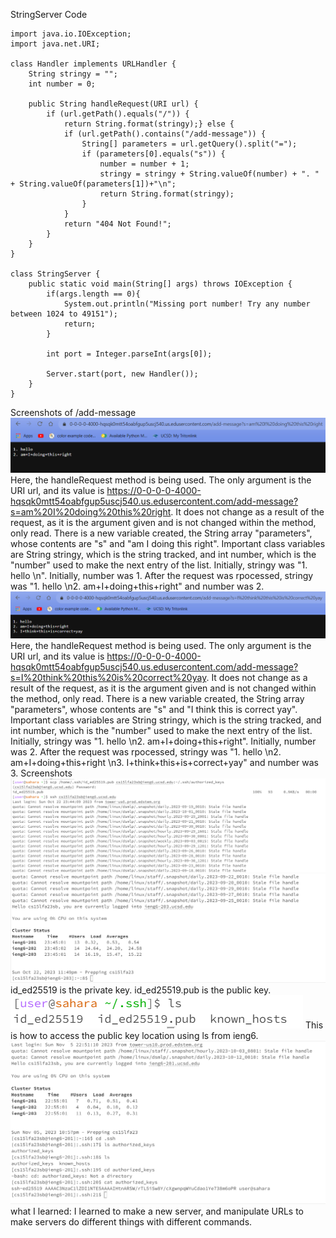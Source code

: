 StringServer Code
```
import java.io.IOException;
import java.net.URI;

class Handler implements URLHandler {
    String stringy = "";
    int number = 0;

    public String handleRequest(URI url) {
        if (url.getPath().equals("/")) {
            return String.format(stringy);} else {
            if (url.getPath().contains("/add-message")) {
                String[] parameters = url.getQuery().split("=");
                if (parameters[0].equals("s")) {
                    number = number + 1;
                    stringy = stringy + String.valueOf(number) + ". " + String.valueOf(parameters[1])+"\n";
                    return String.format(stringy);
                }
            }
            return "404 Not Found!";
        }
    }
}

class StringServer {
    public static void main(String[] args) throws IOException {
        if(args.length == 0){
            System.out.println("Missing port number! Try any number between 1024 to 49151");
            return;
        }

        int port = Integer.parseInt(args[0]);

        Server.start(port, new Handler());
    }
}
```
Screenshots of /add-message
![Image](labtwo1.png)
Here, the handleRequest method is being used. The only argument is the URI url, and its value is https://0-0-0-0-4000-hqsqk0mtt54oabfgup5uscj540.us.edusercontent.com/add-message?s=am%20I%20doing%20this%20right. It does not change as a result of the request, as it is the argument given and is not changed within the method, only read. There is a new variable created, the String array "parameters", whose contents are "s" and "am I doing this right". Important class variables are String stringy, which is the string tracked, and int number, which is the "number" used to make the next entry of the list. Initially, stringy was "1. hello \n". Initially, number was 1. After the request was rpocessed, stringy was "1. hello \n2. am+I+doing+this+right" and number was 2.
![Image](labtwo2.png)
Here, the handleRequest method is being used. The only argument is the URI url, and its value is https://0-0-0-0-4000-hqsqk0mtt54oabfgup5uscj540.us.edusercontent.com/add-message?s=I%20think%20this%20is%20correct%20yay. It does not change as a result of the request, as it is the argument given and is not changed within the method, only read. There is a new variable created, the String array "parameters", whose contents are "s" and "I think this is correct yay". Important class variables are String stringy, which is the string tracked, and int number, which is the "number" used to make the next entry of the list. Initially, stringy was "1. hello \n2. am+I+doing+this+right". Initially, number was 2. After the request was rpocessed, stringy was "1. hello \n2. am+I+doing+this+right \n3. I+think+this+is+correct+yay" and number was 3.
Screenshots
![Image](labtwo3.png)
![Image](labtwo4.png)
id_ed25519 is the private key. id_ed25519.pub is the public key.
![Image](labtwo5.png)
This is how to access the public key location using ls from ieng6.
![Image](labtwo6.png)
what I learned: I learned to make a new server, and manipulate URLs to make servers do different things with different commands.
